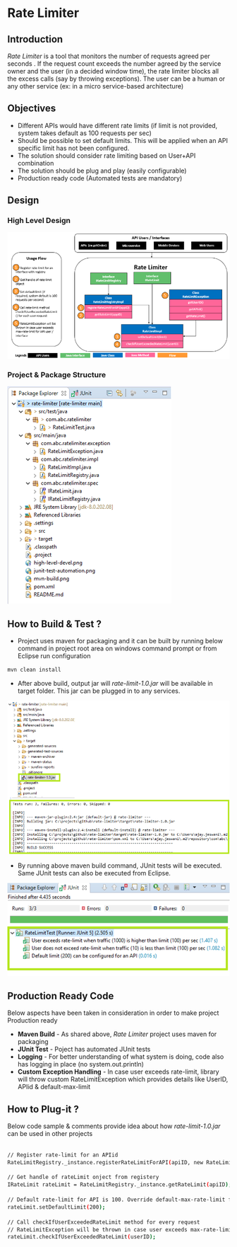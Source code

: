 # Rate Limiter

## Introduction 
*Rate Limiter* is a tool that monitors the number of requests agreed per seconds . If the request count exceeds the number agreed by the service owner and the user (in a decided window time), the rate limiter blocks all the excess calls (say by throwing exceptions). The user can be a human or any other service (ex: in a micro service-based architecture)

## Objectives

- Different APIs would have different rate limits (if limit is not provided, system takes default as 100 requests per sec)
- Should be possible to set default limits. This will be applied when an API specific limit has not been configured.
- The solution should consider rate limiting based on User+API combination
- The solution should be plug and play (easily configurable)
- Production ready code (Automated tests are mandatory)

## Design

### High Level Design
![Screenshot](high-level-design.png) <!-- .element height="100%" width="100%" -->

### Project & Package Structure
![Screenshot](package-structure.png) <!-- .element height="100%" width="100%" -->

## How to Build & Test ?

- Project uses maven for packaging and it can be built by running below command in project root area on windows command prompt or from Eclipse run configuration
```sh
mvn clean install
```
- After above build, output jar will *rate-limit-1.0.jar* will be available in target folder. This jar can be plugged in to any services.

![Screenshot](mvn-build.png) <!-- .element height="100%" width="100%" -->

- By running above maven build command, JUnit tests will be executed. Same JUnit tests can also be executed from Eclipse. 

![Screenshot](junit-test-automation.png) <!-- .element height="100%" width="100%" -->

## Production Ready Code

Below aspects have been taken in consideration in order to make project Production ready 

- **Maven Build** - As shared above, *Rate Limiter* project uses maven for packaging
- **JUnit Test** - Poject has automated JUnit tests
- **Logging** - For better understanding of what system is doing, code also has logging in place (no system.out.println)
- **Custom Exception Handling** - In case user exceeds rate-limit, library will throw custom RateLimitException which provides details like UserID, APIid & default-max-limit

## How to Plug-it ?
Below code sample & comments provide idea about how *rate-limit-1.0.jar* can be used in other projects
```sh

// Register rate-limit for an APIid
RateLimitRegistry._instance.registerRateLimitForAPI(apiID, new RateLimitImpl(apiID)); 

// Get handle of rateLimit onject from registery
IRateLimit rateLimit = RateLimitRegistry._instance.getRateLimit(apiID);

// Default rate-limit for API is 100. Override default-max-rate-limit for API (if required)
rateLimit.setDefaultLimit(200);

// Call checkIfUserExceededRateLimit method for every request
// RateLimitException will be thrown in case user exceeds max-rate-limit for API
rateLimit.checkIfUserExceededRateLimit(userID);

```

